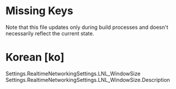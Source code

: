 # Missing Keys
Note that this file updates only during build processes and doesn't necessarily reflect the current state.

# Korean [ko]
Settings.RealtimeNetworkingSettings.LNL_WindowSize  
Settings.RealtimeNetworkingSettings.LNL_WindowSize.Description  

